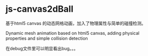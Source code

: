 # js-canvas2dBall
基于html5 canvas 的动态网格动画，加入了物理属性与简单的碰撞检测。

Dynamic mesh animation based on html5 canvas, adding physical properties and simple collision detection

在debug文件里可以明显看出bug。。。
